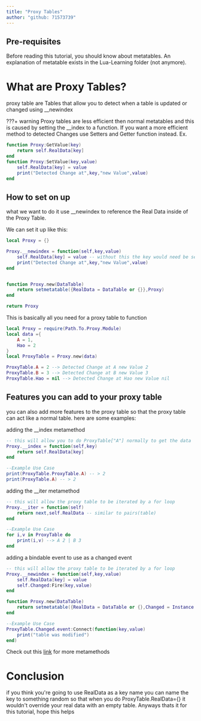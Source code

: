 ```yaml
---
title: "Proxy Tables"
author: "github: 71573739"
---
```


## Pre-requisites

Before reading this tutorial, you should know about metatables. An explanation of metatable exists in the Lua-Learning folder (not anymore).

# What are Proxy Tables?

proxy table are Tables that allow you to detect when a table is updated or changed using \_\_newindex

???+ warning
Proxy tables are less efficient then normal metatables and this is caused by setting the \_\_index to a function. If you want a more efficient method to detected Changes use Setters and Getter function instead.
Ex.

```lua
function Proxy:GetValue(key)
    return self.RealData[key]
end
function Proxy:SetValue(key,value)
    self.RealData[key] = value
    print("Detected Change at",key,"new Value",value)
end
```

## How to set on up

what we want to do it use \_\_newindex to reference the Real Data inside of the Proxy Table.

We can set it up like this:

```lua
local Proxy = {}

Proxy.__newindex = function(self,key,value)
    self.RealData[key] = value -- without this the key would need be set to the new value
    print("Detected Change at",key,"new Value",value)
end


function Proxy.new(DataTable)
    return setmetatable({RealData = DataTable or {}},Proxy)
end

return Proxy
```

This is basically all you need for a proxy table to function

```lua
local Proxy = require(Path.To.Proxy.Module)
local data ={
    A = 1,
    Hao = 2
}
local ProxyTable = Proxy.new(data)

ProxyTable.A = 2 --> Detected Change at A new Value 2
ProxyTable.B = 3 --> Detected Change at B new Value 3
ProxyTable.Hao = nil --> Detected Change at Hao new Value nil
```

## Features you can add to your proxy table

you can also add more features to the proxy table so that the proxy table can act like a normal table. here are some examples:

adding the \_\_index metamethod

```lua
-- this will allow you to do ProxyTable["A"] normally to get the data
Proxy.__index = function(self,key)
    return self.RealData[key]
end

--Example Use Case
print(ProxyTable.ProxyTable.A) -- > 2
print(ProxyTable.A) -- > 2
```

adding the \_\_iter metamethod

```lua
-- this will allow the proxy table to be iterated by a for loop
Proxy.__iter = function(self)
    return next,self.RealData -- similar to pairs(table)
end

--Example Use Case
for i,v in ProxyTable do
    print(i,v) --> A 2 | B 3
end
```

adding a bindable event to use as a changed event

```lua
-- this will allow the proxy table to be iterated by a for loop
Proxy.__newindex = function(self,key,value)
    self.RealData[key] = value
    self.Changed:Fire(key,value)
end

function Proxy.new(DataTable)
    return setmetatable({RealData = DataTable or {},Changed = Instance.new("BindableEvent")},Proxy)
end

--Example Use Case
ProxyTable.Changed.event:Connect(function(key,value)
    print("table was modified")
end)
```

Check out this [link](https://create.roblox.com/docs/scripting/luau/metatables) for more metamethods

# Conclusion

if you think you're going to use RealData as a key name you can name the key to something random so that when you do ProxyTable.RealData={} it wouldn't override your real data with an empty table. Anyways thats it for this tutorial, hope this helps
